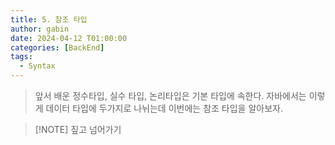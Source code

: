 ```yaml
---
title: 5. 참조 타입
author: gabin
date: 2024-04-12 T01:00:00
categories: [BackEnd]
tags:
  - Syntax
---
```

> 앞서 배운 정수타입, 실수 타입, 논리타입은 기본 타입에 속한다.
> 자바에서는 이렇게 데이터 타입에 두가지로 나뉘는데 이번에는 참조 타입을 알아보자.

> [!NOTE] 짚고 넘어가기
> 
